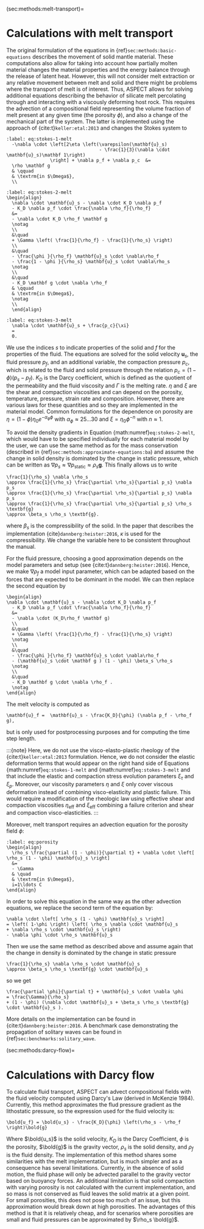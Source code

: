 (sec:methods:melt-transport)=
# Calculations with melt transport

The original formulation of the equations in
{ref}`sec:methods:basic-equations` describes
the movement of solid mantle material. These computations also allow for
taking into account how partially molten material changes the material
properties and the energy balance through the release of latent heat. However,
this will not consider melt extraction or any relative movement between melt
and solid and there might be problems where the transport of melt is of
interest. Thus, ASPECT allows for solving
additional equations describing the behavior of silicate melt percolating
through and interacting with a viscously deforming host rock. This requires
the advection of a compositional field representing the volume fraction of
melt present at any given time (the porosity $\phi$), and also a change of the
mechanical part of the system. The latter is implemented using the approach of
{cite:t}`keller:etal:2013` and changes the Stokes system to
```{math}
:label: eq:stokes-1-melt
  -\nabla \cdot \left[2\eta \left(\varepsilon(\mathbf{u}_s)
                                  - \frac{1}{3}(\nabla \cdot \mathbf{u}_s)\mathbf 1\right)
                \right] + \nabla p_f + \nabla p_c  &=
  \rho \mathbf g
  & \qquad
  & \textrm{in $\Omega$},
  \\
```
```{math}
:label: eq:stokes-2-melt
\begin{align}
  \nabla \cdot \mathbf{u}_s - \nabla \cdot K_D \nabla p_f
  - K_D \nabla p_f \cdot \frac{\nabla \rho_f}{\rho_f}
  &=
  - \nabla \cdot K_D \rho_f \mathbf g
  \notag
  \\
  &\quad
  + \Gamma \left( \frac{1}{\rho_f} - \frac{1}{\rho_s} \right)
  \\
  &\quad
  - \frac{\phi }{\rho_f} \mathbf{u}_s \cdot \nabla\rho_f
  - \frac{1 - \phi }{\rho_s} \mathbf{u}_s \cdot \nabla\rho_s
  \notag
  \\
  &\quad
  - K_D \mathbf g \cdot \nabla \rho_f
  & \qquad
  & \textrm{in $\Omega$},
  \notag
  \\
  \end{align}
```
```{math}
:label: eq:stokes-3-melt
  \nabla \cdot \mathbf{u}_s + \frac{p_c}{\xi}
  =
  0.
```

We use the indices $s$ to indicate properties of the solid and $f$ for the
properties of the fluid. The equations are solved for the solid velocity
$\mathbf{u}_s$, the fluid pressure $p_f$, and an additional variable, the
compaction pressure $p_c$, which is related to the fluid and solid pressure
through the relation $p_c = (1-\phi) (p_s-p_f)$. $K_D$ is the Darcy
coefficient, which is defined as the quotient of the permeability and the
fluid viscosity and $\Gamma$ is the melting rate. $\eta$ and $\xi$ are the
shear and compaction viscosities and can depend on the porosity, temperature,
pressure, strain rate and composition. However, there are various laws for
these quantities and so they are implemented in the material model. Common
formulations for the dependence on porosity are
$\eta = (1-\phi) \eta_0 e^{-\alpha_\phi \phi}$ with
$\alpha_\phi \approx 25...30$ and $\xi = \eta_0 \phi^{-n}$ with $n \approx 1$.

To avoid the density gradients in Equation {math:numref}`eq:stokes-2-melt`,
which would have to be specified individually for each material model by the
user, we can use the same method as for the mass conservation (described in
{ref}`sec:methods:approximate-equations:ba`) and assume the change in solid
density is dominated by the change in static pressure, which can be written as
$\nabla p_s \approx \nabla p_{\text{static}} \approx \rho_s \textbf{g}$.
This finally allows us to write
```{math}
\frac{1}{\rho_s} \nabla \rho_s
\approx \frac{1}{\rho_s} \frac{\partial \rho_s}{\partial p_s} \nabla p_s
\approx \frac{1}{\rho_s} \frac{\partial \rho_s}{\partial p_s} \nabla p_s
\approx \frac{1}{\rho_s} \frac{\partial \rho_s}{\partial p_s} \rho_s \textbf{g}
\approx \beta_s \rho_s \textbf{g}.
```
where $\beta_s$ is the compressibility of
the solid. In the paper that describes the implementation
{cite}`dannberg:heister:2016`, $\kappa$ is used for the compressibility.
We change the
variable here to be consistent throughout the manual.

For the fluid pressure, choosing a good approximation depends on the model
parameters and setup (see {cite:t}`dannberg:heister:2016`). Hence, we make
$\nabla \rho_{f}$ a model input parameter, which can be adapted based on the
forces that are expected to be dominant in the model. We can then replace the
second equation by
```{math}
\begin{align}
\nabla \cdot \mathbf{u}_s - \nabla \cdot K_D \nabla p_f
  - K_D \nabla p_f \cdot \frac{\nabla \rho_f}{\rho_f}
  &=
  - \nabla \cdot (K_D\rho_f \mathbf g)
  \\
  &\quad
  + \Gamma \left( \frac{1}{\rho_f} - \frac{1}{\rho_s} \right)
  \notag
  \\
  &\quad
  - \frac{\phi }{\rho_f} \mathbf{u}_s \cdot \nabla\rho_f
  - (\mathbf{u}_s \cdot \mathbf g ) (1 - \phi) \beta_s \rho_s
  \notag
  \\
  &\quad
  - K_D \mathbf g \cdot \nabla \rho_f .
  \notag
\end{align}
```
The melt velocity is computed as
```{math}
\mathbf{u}_f =  \mathbf{u}_s - \frac{K_D}{\phi} (\nabla p_f - \rho_f g),
```
but is only used for postprocessing purposes and for computing the time step
length.

:::{note}
Here, we do not use the visco-elasto-plastic rheology of the
{cite:t}`keller:etal:2013` formulation. Hence, we do not consider the elastic
deformation terms that would appear on the right hand side of Equations
{math:numref}`eq:stokes-1-melt` and {math:numref}`eq:stokes-3-melt` and that
include the elastic and compaction stress evolution parameters $\xi_{\tau}$ and
$\xi_p$. Moreover, our viscosity parameters $\eta$ and $\xi$ only cover viscous
deformation instead of combining visco-elasticity and plastic failure. This
would require a modification of the rheologic law using effective shear and
compaction viscosities $\eta_{\text{eff}}$ and $\xi_{\text{eff}}$ combining a failure
criterion and shear and compaction visco-elasticities.
:::

Moreover, melt transport requires an advection equation for the porosity field
$\phi$:
```{math}
:label: eq:porosity
\begin{align}
  \rho_s \frac{\partial (1 - \phi)}{\partial t} + \nabla \cdot \left[ \rho_s (1 - \phi) \mathbf{u}_s \right]
  &=
  - \Gamma
  & \quad
  & \textrm{in $\Omega$},
  i=1\ldots C
\end{align}
```

In order to solve this equation in the same way as the other advection
equations, we replace the second term of the equation by:
```{math}
\nabla \cdot \left[ \rho_s (1 - \phi) \mathbf{u}_s \right]
= \left( 1-\phi \right) \left( \rho_s \nabla \cdot \mathbf{u}_s
+ \nabla \rho_s \cdot \mathbf{u}_s \right)
- \nabla \phi \cdot \rho_s \mathbf{u}_s
```
Then we use the same method as
described above and assume again that the change in density is dominated by
the change in static pressure
```{math}
\frac{1}{\rho_s} \nabla \rho_s \cdot \mathbf{u}_s
\approx \beta_s \rho_s \textbf{g} \cdot \mathbf{u}_s
```
so we get
```{math}
\frac{\partial \phi}{\partial t} + \mathbf{u}_s \cdot \nabla \phi
= \frac{\Gamma}{\rho_s}
+ (1 - \phi) (\nabla \cdot \mathbf{u}_s + \beta_s \rho_s \textbf{g} \cdot \mathbf{u}_s ).
```

More details on the implementation can be found in {cite:t}`dannberg:heister:2016`.
A benchmark case demonstrating the propagation of solitary waves can be
found in {ref}`sec:benchmarks:solitary_wave`.

(sec:methods:darcy-flow)=
# Calculations with Darcy flow
To calculate fluid transport, ASPECT can advect compositional fields with the fluid velocity
computed using Darcy's Law (derived in McKenzie 1984). Currently, this method approximates the flud
pressure gradient as the lithostatic pressure, so the expression used for the fluid velocity is:

```{math}
\bold{u_f} = \bold{u_s} - \frac{K_D}{\phi} \left(\rho_s - \rho_f \right)\bold{g}
```

Where $\bold{u_s}$ is the solid velocity, $K_D$ is the Darcy Coefficient, $\phi$ is the porosity,
$\bold{g}$ is the gravity vector, $\rho_s$ is the solid density, and $\rho_f$ is the fluid density.
The implementation of this method shares some similarities with the melt implementation, but is much
simpler and as a consequence has several limitations. Currently, in the absence of solid motion,
the fluid phase will only be advected parallel to the gravity vector based on buoyancy forces. An
additional limitation is that solid compaction with varying porosity is not calculated with the
current implementation, and so mass is not conserved as fluid leaves the solid matrix at a given
point. For small porosities, this does not pose too much of an issue, but this approximation would
break down at high porosities. The advantages of this method is that it is relatively cheap, and for
scenarios where porosities are small and fluid pressures can be approximated by $\rho_s \bold{g}$.
